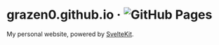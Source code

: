 # grazen0.github.io &middot; ![GitHub Pages](https://github.com/Grazen0/grazen0.github.io/workflows/GitHub%20Pages/badge.svg)

My personal website, powered by [SvelteKit](https://kit.svelte.dev/).
